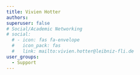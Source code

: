 ```yaml
---
title: Vivien Hotter
authors:
superuser: false
# Social/Academic Networking
# social:
  # - icon: fas fa-envelope
  #   icon_pack: fas
  #   link: mailto:vivien.hotter@leibniz-fli.de
user_groups:
  - Support
---
```


